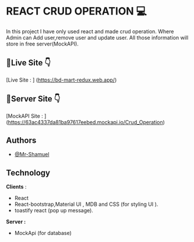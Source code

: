 # REACT CRUD OPERATION 💻

 In this project I have only used react and made crud operation. Where Admin can Add user,remove user and update user. All those information will store in free server(MockAPI). 



## 🔗Live Site 👇  
[Live Site : ] (https://bd-mart-redux.web.app/)

 ## 🔗Server Site 👇  
[MockAPI Site : ] (https://63ac4337da81ba97617eebed.mockapi.io/Crud_Operation)


## Authors

- [@Mr-Shamuel](https://github.com/Mr-Shamuel)

## Technology 
**Clients** :
- React
- React-bootstrap,Material UI ,  MDB and CSS (for styling UI ).
- toastify react (pop up message).

**Server :**
- MockApi (for database)
